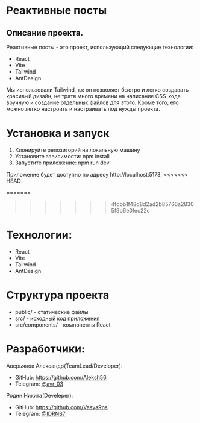 # Реактивные посты

## Описание проекта.

Реактивные посты - это проект, использующий следующие технологии:

- React
- Vite
- Tailwind
- AntDesign

Мы использовали Tailwind, т.к он позволяет быстро и легко создавать красивый дизайн, не тратя много времени на написание CSS-кода вручную и создание отдельных файлов для этого. Кроме того, его можно легко настроить и настраивать под нужды проекта.

# Установка и запуск

1. Клонируйте репозиторий на локальную машину
2. Установите зависимости: npm install
3. Запустите приложение: npm run dev

Приложение будет доступно по адресу http://localhost:5173.
<<<<<<< HEAD

=======
>>>>>>> 4fdbb1f48d8d2ad2b85766a28305f9b6e0fec22c
# Технологии:

- React
- Vite
- Tailwind
- AntDesign

# Структура проекта

- public/ - статические файлы
- src/ - исходный код приложения
- src/components/ - компоненты React

# Разработчики:

Аверьянов Александр(TeamLead/Developer):

- GitHub: https://github.com/Aleksh56
- Telegram: [@avr_03](https://t.me/avr_03)

Родин Никита(Develeper):

- GitHub: https://github.com/VasyaRns
- Telegram: [@IDRNS7](https://t.me/IDRNS7)
